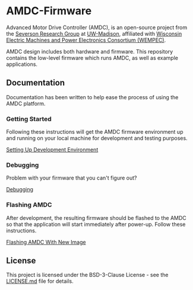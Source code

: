 # AMDC-Firmware

Advanced Motor Drive Controller (AMDC), is an open-source project from the [Severson Research Group](https://severson.wempec.wisc.edu/) at [UW-Madison](http://www.engr.wisc.edu/department/electrical-computer-engineering/), affiliated with [Wisconsin Electric Machines and Power Electronics Consortium (WEMPEC)](https://wempec.wisc.edu/).

AMDC design includes both hardware and firmware. This repository contains the low-level firmware which runs AMDC, as well as example applications.

## Documentation

Documentation has been written to help ease the process of using the AMDC platform.

### Getting Started

Following these instructions will get the AMDC firmware environment up and running on your local machine for development and testing purposes.

[Setting Up Development Environment](docs/Setting-Up-Development-Environment.md)

### Debugging

Problem with your firmware that you can't figure out?

[Debugging](docs/Debugging.md)

### Flashing AMDC

After development, the resulting firmware should be flashed to the AMDC so that the application will start immediately after power-up. Follow these instructions.

[Flashing AMDC With New Image](docs/Flashing-AMDC-With-New-Image.md)

## License

This project is licensed under the BSD-3-Clause License - see the [LICENSE.md](LICENSE.md) file for details.
